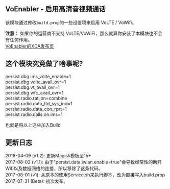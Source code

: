 ## VoEnabler - 启用高清音视频通话
  
该模块通过修改`build.prop`的一些设置项来启用 VoLTE / VoWifi。  

**注意：** 如果你的运营商不支持 VoLTE/VoWiFi，那么就算你安装了本模块也不会有任何作用。  
 [VoEnabler的XDA发布页](https://forum.xda-developers.com/apps/magisk/module-v4-volte-enabler-t3649613)

## 这个模块究竟做了啥事呢?

persist.dbg.ims_volte_enable=1 
<br>persist.dbg.volte_avail_ovr=1 
<br>persist.dbg.vt_avail_ovr=1
<br>persist.dbg.wfc_avail_ovr=1
<br>persist.radio.rat_on=combine
<br>persist.radio.data_ltd_sys_ind=1
<br>persist.radio.data_con_rprt=1
<br>persist.radio.calls.on.ims=1

也就是将以上这些加入Build


## 更新日志
2018-04-09 (v1.2): 更新Magisk模板至15+
<br>2017-08-02 (v1.1): 由于"persist.data.iwlan.enable=true"会导致经常性的断开Wifi以及数据网络的连接，所以移除了这条代码。
<br>2017-08-01 (v1): 从原本的使用Service.sh来执行脚本，改为直接写入build.prop
<br>2017-07-31 (Beta): 初次发布。

